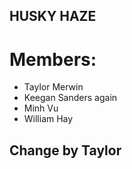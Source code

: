 ## HUSKY HAZE

# Members:

- Taylor Merwin
- Keegan Sanders again
- Minh Vu
- William Hay


## Change by Taylor